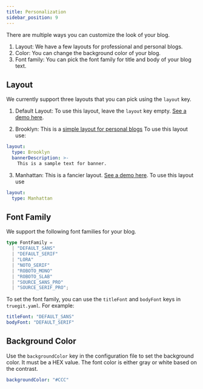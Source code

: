 ```yaml
---
title: Personalization
sidebar_position: 9
---
```


There are multiple ways you can customize the look of your blog.

1. Layout: We have a few layouts for professional and personal blogs.
2. Color: You can change the background color of your blog.
3. Font family: You can pick the font family for title and body of your blog text.

## Layout

We currently support three layouts that you can pick using the `layout` key.

1. Default Layout: To use this layout, leave the `layout` key empty. [See a demo here](https://13ea3711-4f0f-4bc8-83d7-4271929cd701.truegit.io/).

2. Brooklyn: This is a [simple layout for personal blogs](13ea3711-4f0f-4bc8-83d7-4271929cd701.truegit.io) To use this layout use:

```yaml
layout:
  type: Brooklyn
  bannerDescription: >-
    This is a sample text for banner.
```

3. Manhattan: This is a fancier layout. [See a demo here](https://demo.truegit.io/). To use this layout use

```yaml
layout:
  type: Manhattan
```

## Font Family

We support the following font families for your blog.

```typescript
type FontFamily =
  | "DEFAULT_SANS"
  | "DEFAULT_SERIF"
  | "LORA"
  | "NOTO_SERIF"
  | "ROBOTO_MONO"
  | "ROBOTO_SLAB"
  | "SOURCE_SANS_PRO"
  | "SOURCE_SERIF_PRO";
```

To set the font family, you can use the `titleFont` and `bodyFont` keys in `truegit.yaml`. For example:

```yaml
titleFont: "DEFAULT_SANS"
bodyFont: "DEFAULT_SERIF"
```

## Background Color

Use the `backgroundColor` key in the configuration file to set the background color. It must be a HEX value. The font color is either gray or white based on the contrast.

```yaml
backgroundColor: "#CCC"
```
